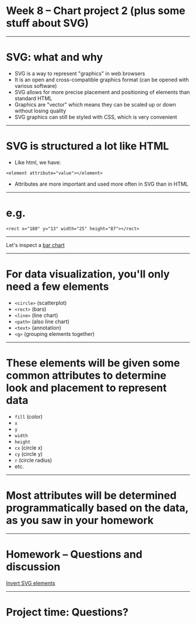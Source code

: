 # Week 8 – Chart project 2 (plus some stuff about SVG)

---

# SVG: what and why

- SVG is a way to represent "graphics" in web browsers
- It is an open and cross-compatible graphics format (can be opened with various software)
- SVG allows for more precise placement and positioning of elements than standard HTML
- Graphics are "vector" which means they can be scaled up or down without losing quality
- SVG graphics can still be styled with CSS, which is very convenient

---

# SVG is structured a lot like HTML

- Like html, we have:

```
<element attribute="value"></element>
```

- Attributes are more important and used more often in SVG than in HTML

---

# e.g.

```
<rect x="180" y="13" width="25" height="87"></rect>
```

---

Let's inspect a [bar chart](https://d3-graph-gallery.com/graph/barplot_horizontal.html)

---

# For data visualization, you'll only need a few elements

- `<circle>` (scatterplot)
- `<rect>` (bars)
- `<line>` (line chart)
- `<path>` (also line chart)
- `<text>` (annotation)
- `<g>` (grouping elements together)

---

# These elements will be given some common attributes to determine look and placement to represent data

- `fill` (color)
- `x`
- `y`
- `width`
- `height`
- `cx` (circle x)
- `cy` (circle y)
- `r` (circle radius)
- etc.

---

# Most attributes will be determined programmatically based on the data, as you saw in your homework

---

# Homework – Questions and discussion

[Invert SVG elements](https://www.freecodecamp.org/learn/data-visualization/data-visualization-with-d3/invert-svg-elements)

---

# Project time: Questions?
